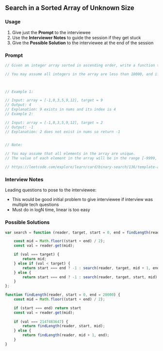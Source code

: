 ## Search in a Sorted Array of Unknown Size

### Usage

1. Give just the **Prompt** to the interviewee
2. Use the **Interviewer Notes** to guide the session if they get stuck
3. Give the **Possible Solution** to the interviewee at the end of the session

### Prompt

```javascript
// Given an integer array sorted in ascending order, write a function to search target in nums.  If target exists, then return its index, otherwise return -1. However, the array size is unknown to you. You may only access the array using an ArrayReader interface, where ArrayReader.get(k) returns the element of the array at index k (0-indexed).

// You may assume all integers in the array are less than 10000, and if you access the array out of bounds, ArrayReader.get will return 2147483647.

 

// Example 1:

// Input: array = [-1,0,3,5,9,12], target = 9
// Output: 4
// Explanation: 9 exists in nums and its index is 4
// Example 2:

// Input: array = [-1,0,3,5,9,12], target = 2
// Output: -1
// Explanation: 2 does not exist in nums so return -1
 

// Note:

// You may assume that all elements in the array are unique.
// The value of each element in the array will be in the range [-9999, 9999].

// https://leetcode.com/explore/learn/card/binary-search/136/template-analysis/1061/
```

### Interview Notes

Leading questions to pose to the interviewee:
- This would be good initial problem to give interviewee if interview was multiple tech questions
- Must do in logN time, linear is too easy

### Possible Solutions

```javascript
var search = function (reader, target, start = 0, end = findLength(reader)) {

    const mid = Math.floor((start + end) / 2);
    const val = reader.get(mid);

    if (val === target) {
        return mid;
    } else if (val < target) {
        return start === end ? -1 : search(reader, target, mid + 1, end)
    } else {
        return start === end ? -1 : search(reader, target, start, mid)
    }
};

function findLength(reader, start = 0, end = 20000) {
    const mid = Math.floor((start + end) / 2);

    if (start === end) return start
    const val = reader.get(mid);
    
    if (val === 2147483647) {
        return findLength(reader, start, mid);
    } else {
        return findLength(reader, mid + 1, end);
    }
}
```